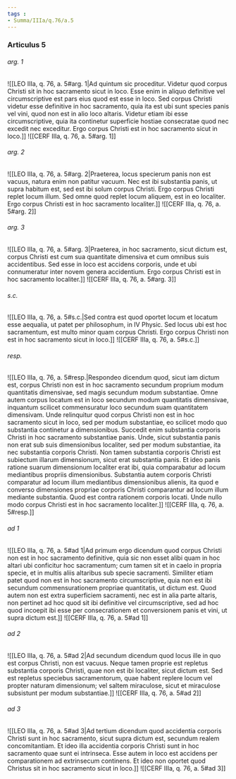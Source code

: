```yaml
---
tags : 
- Summa/IIIa/q.76/a.5
---
```


### Articulus 5

###### arg. 1
![[LEO IIIa, q. 76, a. 5#arg. 1|Ad quintum sic proceditur. Videtur quod corpus Christi sit in hoc sacramento sicut in loco. Esse enim in aliquo definitive vel circumscriptive est pars eius quod est esse in loco. Sed corpus Christi videtur esse definitive in hoc sacramento, quia ita est ubi sunt species panis vel vini, quod non est in alio loco altaris. Videtur etiam ibi esse circumscriptive, quia ita continetur superficie hostiae consecratae quod nec excedit nec exceditur. Ergo corpus Christi est in hoc sacramento sicut in loco.]]
![[CERF IIIa, q. 76, a. 5#arg. 1]]

###### arg. 2
![[LEO IIIa, q. 76, a. 5#arg. 2|Praeterea, locus specierum panis non est vacuus, natura enim non patitur vacuum. Nec est ibi substantia panis, ut supra habitum est, sed est ibi solum corpus Christi. Ergo corpus Christi replet locum illum. Sed omne quod replet locum aliquem, est in eo localiter. Ergo corpus Christi est in hoc sacramento localiter.]]
![[CERF IIIa, q. 76, a. 5#arg. 2]]

###### arg. 3
![[LEO IIIa, q. 76, a. 5#arg. 3|Praeterea, in hoc sacramento, sicut dictum est, corpus Christi est cum sua quantitate dimensiva et cum omnibus suis accidentibus. Sed esse in loco est accidens corporis, unde et ubi connumeratur inter novem genera accidentium. Ergo corpus Christi est in hoc sacramento localiter.]]
![[CERF IIIa, q. 76, a. 5#arg. 3]]

###### s.c.
![[LEO IIIa, q. 76, a. 5#s.c.|Sed contra est quod oportet locum et locatum esse aequalia, ut patet per philosophum, in IV Physic. Sed locus ubi est hoc sacramentum, est multo minor quam corpus Christi. Ergo corpus Christi non est in hoc sacramento sicut in loco.]]
![[CERF IIIa, q. 76, a. 5#s.c.]]

###### resp.
![[LEO IIIa, q. 76, a. 5#resp.|Respondeo dicendum quod, sicut iam dictum est, corpus Christi non est in hoc sacramento secundum proprium modum quantitatis dimensivae, sed magis secundum modum substantiae. Omne autem corpus locatum est in loco secundum modum quantitatis dimensivae, inquantum scilicet commensuratur loco secundum suam quantitatem dimensivam. Unde relinquitur quod corpus Christi non est in hoc sacramento sicut in loco, sed per modum substantiae, eo scilicet modo quo substantia continetur a dimensionibus. Succedit enim substantia corporis Christi in hoc sacramento substantiae panis. Unde, sicut substantia panis non erat sub suis dimensionibus localiter, sed per modum substantiae, ita nec substantia corporis Christi. Non tamen substantia corporis Christi est subiectum illarum dimensionum, sicut erat substantia panis. Et ideo panis ratione suarum dimensionum localiter erat ibi, quia comparabatur ad locum mediantibus propriis dimensionibus. Substantia autem corporis Christi comparatur ad locum illum mediantibus dimensionibus alienis, ita quod e converso dimensiones propriae corporis Christi comparantur ad locum illum mediante substantia. Quod est contra rationem corporis locati. Unde nullo modo corpus Christi est in hoc sacramento localiter.]]
![[CERF IIIa, q. 76, a. 5#resp.]]

###### ad 1
![[LEO IIIa, q. 76, a. 5#ad 1|Ad primum ergo dicendum quod corpus Christi non est in hoc sacramento definitive, quia sic non esset alibi quam in hoc altari ubi conficitur hoc sacramentum; cum tamen sit et in caelo in propria specie, et in multis aliis altaribus sub specie sacramenti. Similiter etiam patet quod non est in hoc sacramento circumscriptive, quia non est ibi secundum commensurationem propriae quantitatis, ut dictum est. Quod autem non est extra superficiem sacramenti, nec est in alia parte altaris, non pertinet ad hoc quod sit ibi definitive vel circumscriptive, sed ad hoc quod incoepit ibi esse per consecrationem et conversionem panis et vini, ut supra dictum est.]]
![[CERF IIIa, q. 76, a. 5#ad 1]]

###### ad 2
![[LEO IIIa, q. 76, a. 5#ad 2|Ad secundum dicendum quod locus ille in quo est corpus Christi, non est vacuus. Neque tamen proprie est repletus substantia corporis Christi, quae non est ibi localiter, sicut dictum est. Sed est repletus speciebus sacramentorum, quae habent replere locum vel propter naturam dimensionum; vel saltem miraculose, sicut et miraculose subsistunt per modum substantiae.]]
![[CERF IIIa, q. 76, a. 5#ad 2]]

###### ad 3
![[LEO IIIa, q. 76, a. 5#ad 3|Ad tertium dicendum quod accidentia corporis Christi sunt in hoc sacramento, sicut supra dictum est, secundum realem concomitantiam. Et ideo illa accidentia corporis Christi sunt in hoc sacramento quae sunt ei intrinseca. Esse autem in loco est accidens per comparationem ad extrinsecum continens. Et ideo non oportet quod Christus sit in hoc sacramento sicut in loco.]]
![[CERF IIIa, q. 76, a. 5#ad 3]]

